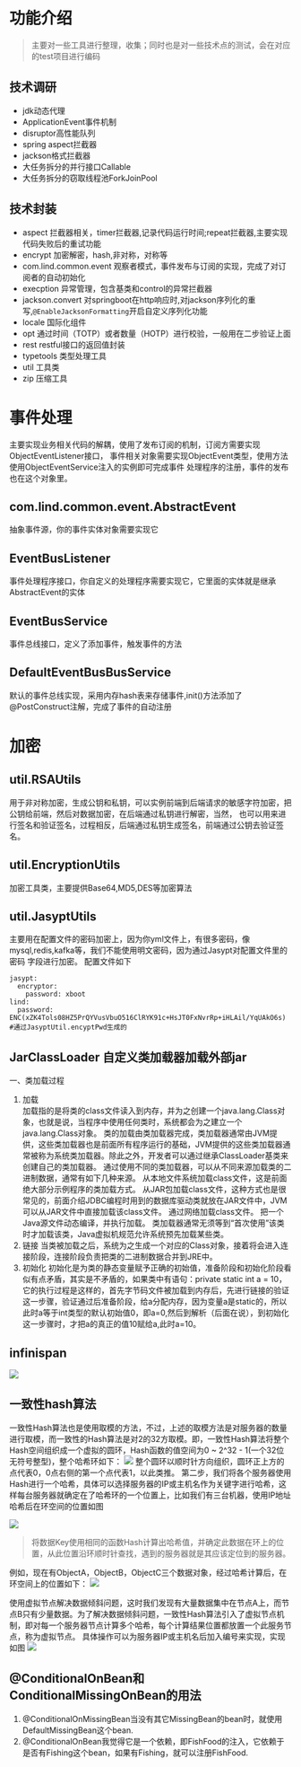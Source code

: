 # 功能介绍
> 主要对一些工具进行整理，收集；同时也是对一些技术点的测试，会在对应的test项目进行编码
## 技术调研
* jdk动态代理
* ApplicationEvent事件机制
* disruptor高性能队列
* spring aspect拦截器
* jackson格式拦截器
* 大任务拆分的并行接口Callable
* 大任务拆分的窃取线程池ForkJoinPool

## 技术封装
* aspect 拦截器相关，timer拦截器,记录代码运行时间;repeat拦截器,主要实现代码失败后的重试功能 
* encrypt 加密解密，hash,非对称，对称等
* com.lind.common.event 观察者模式，事件发布与订阅的实现，完成了对订阅者的自动初始化
* execption 异常管理，包含基类和control的异常拦截器
* jackson.convert 对springboot在http响应时,对jackson序列化的重写,`@EnableJacksonFormatting`开启自定义序列化功能
* locale 国际化组件
* opt 通过时间（TOTP）或者数量（HOTP）进行校验，一般用在二步验证上面
* rest restful接口的返回值封装
* typetools 类型处理工具
* util 工具类
* zip 压缩工具

# 事件处理
主要实现业务相关代码的解耦，使用了发布订阅的机制，订阅方需要实现ObjectEventListener接口，
事件相关对象需要实现ObjectEvent类型，使用方法使用ObjectEventService注入的实例即可完成事件
处理程序的注册，事件的发布也在这个对象里。
## com.lind.common.event.AbstractEvent
抽象事件源，你的事件实体对象需要实现它
## EventBusListener
事件处理程序接口，你自定义的处理程序需要实现它，它里面的实体就是继承AbstractEvent的实体
## EventBusService
事件总线接口，定义了添加事件，触发事件的方法
## DefaultEventBusBusService
默认的事件总线实现，采用内存hash表来存储事件,init()方法添加了@PostConstruct注解，完成了事件的自动注册

# 加密
## util.RSAUtils
用于非对称加密，生成公钥和私钥，可以实例前端到后端请求的敏感字符加密，把公钥给前端，然后对数据加密，在后端通过私钥进行解密，当然，
也可以用来进行签名和验证签名，过程相反，后端通过私钥生成签名，前端通过公钥去验证签名。
## util.EncryptionUtils
加密工具类，主要提供Base64,MD5,DES等加密算法
## util.JasyptUtils
主要用在配置文件的密码加密上，因为你yml文件上，有很多密码，像mysql,redis,kafka等，我们不能使用明文密码，因为通过Jasypt对配置文件里的密码
字段进行加密。
配置文件如下
```$xslt
jasypt:
  encryptor:
    password: xboot
lind:
  password: ENC(xZK4Tols08HZ5PrQYVusVbuO516ClRYK91c+HsJT0FxNvrRp+iHLAil/YqUAkO6s) #通过JasyptUtil.encyptPwd生成的
```
## JarClassLoader 自定义类加载器加载外部jar
一、类加载过程
1. 加载    
加载指的是将类的class文件读入到内存，并为之创建一个java.lang.Class对象，也就是说，当程序中使用任何类时，系统都会为之建立一个java.lang.Class对象。
类的加载由类加载器完成，类加载器通常由JVM提供，这些类加载器也是前面所有程序运行的基础，JVM提供的这些类加载器通常被称为系统类加载器。除此之外，开发者可以通过继承ClassLoader基类来创建自己的类加载器。
通过使用不同的类加载器，可以从不同来源加载类的二进制数据，通常有如下几种来源。
从本地文件系统加载class文件，这是前面绝大部分示例程序的类加载方式。
从JAR包加载class文件，这种方式也是很常见的，前面介绍JDBC编程时用到的数据库驱动类就放在JAR文件中，JVM可以从JAR文件中直接加载该class文件。
通过网络加载class文件。
把一个Java源文件动态编译，并执行加载。
类加载器通常无须等到“首次使用”该类时才加载该类，Java虚拟机规范允许系统预先加载某些类。
2. 链接
    当类被加载之后，系统为之生成一个对应的Class对象，接着将会进入连接阶段，连接阶段负责把类的二进制数据合并到JRE中。
3. 初始化
初始化是为类的静态变量赋予正确的初始值，准备阶段和初始化阶段看似有点矛盾，其实是不矛盾的，如果类中有语句：private static int a = 10，它的执行过程是这样的，首先字节码文件被加载到内存后，先进行链接的验证这一步骤，验证通过后准备阶段，给a分配内存，因为变量a是static的，所以此时a等于int类型的默认初始值0，即a=0,然后到解析（后面在说），到初始化这一步骤时，才把a的真正的值10赋给a,此时a=10。

## infinispan
![](./assets/readme-1634880735298.png)

## 一致性hash算法
一致性Hash算法也是使用取模的方法，不过，上述的取模方法是对服务器的数量进行取模，而一致性的Hash算法是对2的32方取模。即，一致性Hash算法将整个Hash空间组织成一个虚拟的圆环，Hash函数的值空间为0 ~ 2^32 - 1(一个32位无符号整型)，整个哈希环如下：
![](./assets/readme-1638363072079.png)
整个圆环以顺时针方向组织，圆环正上方的点代表0，0点右侧的第一个点代表1，以此类推。
第二步，我们将各个服务器使用Hash进行一个哈希，具体可以选择服务器的IP或主机名作为关键字进行哈希，这样每台服务器就确定在了哈希环的一个位置上，比如我们有三台机器，使用IP地址哈希后在环空间的位置如图

![](./assets/readme-1638363097010.png)
> 将数据Key使用相同的函数Hash计算出哈希值，并确定此数据在环上的位置，从此位置沿环顺时针查找，遇到的服务器就是其应该定位到的服务器。

例如，现在有ObjectA，ObjectB，ObjectC三个数据对象，经过哈希计算后，在环空间上的位置如下：
![](./assets/readme-1638363133098.png)

使用虚拟节点解决数据倾斜问题，这时我们发现有大量数据集中在节点A上，而节点B只有少量数据。为了解决数据倾斜问题，一致性Hash算法引入了虚拟节点机制，即对每一个服务器节点计算多个哈希，每个计算结果位置都放置一个此服务节点，称为虚拟节点。
具体操作可以为服务器IP或主机名后加入编号来实现，实现如图
![](./assets/readme-1638363202800.png)

## @ConditionalOnBean和ConditionalMissingOnBean的用法
1. @ConditionalOnMissingBean当没有其它MissingBean的bean时，就使用DefaultMissingBean这个bean.
2. @ConditionalOnBean我觉得它是一个依赖，即FishFood的注入，它依赖于是否有Fishing这个bean，如果有Fishing，就可以注册FishFood.
